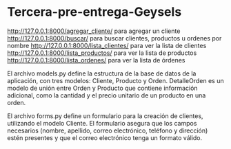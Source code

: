 # Tercera-pre-entrega-Geysels
http://127.0.0.1:8000/agregar_cliente/ para agregar un cliente
http://127.0.0.1:8000/buscar/ para buscar clientes, productos u ordenes por nombre
http://127.0.0.1:8000/lista_clientes/ para ver la lista de clientes
http://127.0.0.1:8000/lista_productos/ para ver la lista de productos
http://127.0.0.1:8000/lista_ordenes/ para ver la lista de órdenes

El archivo models.py define la estructura de la base de datos de la aplicación, con tres modelos: Cliente, Producto y Orden. DetalleOrden es un modelo de unión entre Orden y Producto que contiene información adicional, como la cantidad y el precio unitario de un producto en una orden.

El archivo forms.py define un formulario para la creación de clientes, utilizando el modelo Cliente. El formulario asegura que los campos necesarios (nombre, apellido, correo electrónico, teléfono y dirección) estén presentes y que el correo electrónico tenga un formato válido.


